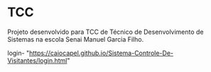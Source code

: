 # TCC

Projeto desenvolvido para TCC de Técnico de Desenvolvimento de Sistemas na escola Senai Manuel Garcia Filho.

login- "https://caiocapel.github.io/Sistema-Controle-De-Visitantes/login.html"




